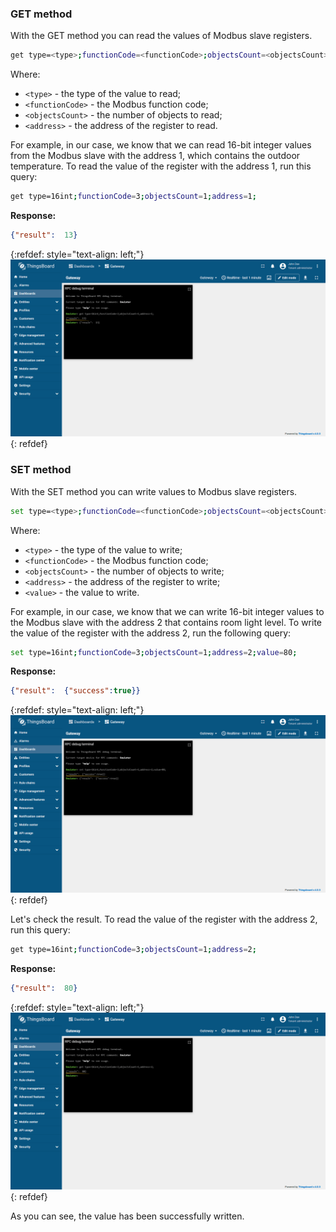 ### GET method

With the GET method you can read the values of Modbus slave registers.

```bash
get type=<type>;functionCode=<functionCode>;objectsCount=<objectsCount>;address=<address>;
```

Where:
- `<type>` - the type of the value to read;
- `<functionCode>` - the Modbus function code;
- `<objectsCount>` - the number of objects to read;
- `<address>` - the address of the register to read.

For example, in our case, we know that we can read 16-bit integer values from the Modbus slave with the address 1, 
which contains the outdoor temperature. To read the value of the register with the address 1, run this query:

```bash
get type=16int;functionCode=3;objectsCount=1;address=1;
```

**Response:**

```json
{"result":  13}
```

{:refdef: style="text-align: left;"}
![image](/images/gateway/get-set-connector-rpc/modbus-get-set-rpc-1.png)
{: refdef}

### SET method

With the SET method you can write values to Modbus slave registers.

```bash
set type=<type>;functionCode=<functionCode>;objectsCount=<objectsCount>;address=<address>;value=<value>;
```

Where:
- `<type>` - the type of the value to write;
- `<functionCode>` - the Modbus function code;
- `<objectsCount>` - the number of objects to write;
- `<address>` - the address of the register to write;
- `<value>` - the value to write.

For example, in our case, we know that we can write 16-bit integer values to the Modbus slave with the address 2 
that contains room light level. To write the value of the register with the address 2, run the following query:

```bash
set type=16int;functionCode=3;objectsCount=1;address=2;value=80;
```

**Response:**

```json
{"result":  {"success":true}}
```

{:refdef: style="text-align: left;"}
![image](/images/gateway/get-set-connector-rpc/modbus-get-set-rpc-2.png)
{: refdef}

Let's check the result. To read the value of the register with the address 2, run this query:

```bash
get type=16int;functionCode=3;objectsCount=1;address=2;
```

**Response:**

```json
{"result":  80}
```

{:refdef: style="text-align: left;"}
![image](/images/gateway/get-set-connector-rpc/modbus-get-set-rpc-3.png)
{: refdef}

As you can see, the value has been successfully written.
